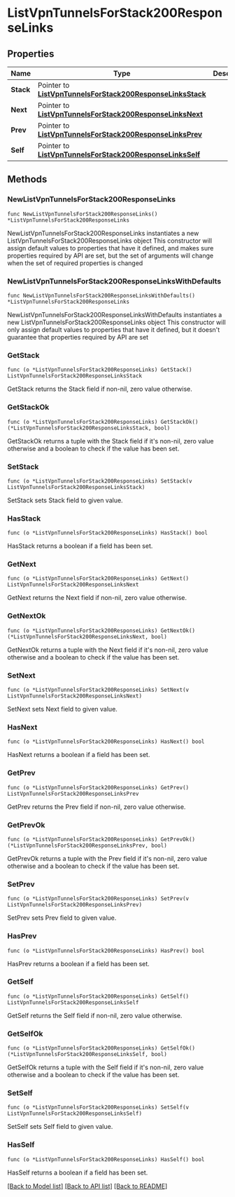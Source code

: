 # ListVpnTunnelsForStack200ResponseLinks

## Properties

Name | Type | Description | Notes
------------ | ------------- | ------------- | -------------
**Stack** | Pointer to [**ListVpnTunnelsForStack200ResponseLinksStack**](ListVpnTunnelsForStack200ResponseLinksStack.md) |  | [optional] 
**Next** | Pointer to [**ListVpnTunnelsForStack200ResponseLinksNext**](ListVpnTunnelsForStack200ResponseLinksNext.md) |  | [optional] 
**Prev** | Pointer to [**ListVpnTunnelsForStack200ResponseLinksPrev**](ListVpnTunnelsForStack200ResponseLinksPrev.md) |  | [optional] 
**Self** | Pointer to [**ListVpnTunnelsForStack200ResponseLinksSelf**](ListVpnTunnelsForStack200ResponseLinksSelf.md) |  | [optional] 

## Methods

### NewListVpnTunnelsForStack200ResponseLinks

`func NewListVpnTunnelsForStack200ResponseLinks() *ListVpnTunnelsForStack200ResponseLinks`

NewListVpnTunnelsForStack200ResponseLinks instantiates a new ListVpnTunnelsForStack200ResponseLinks object
This constructor will assign default values to properties that have it defined,
and makes sure properties required by API are set, but the set of arguments
will change when the set of required properties is changed

### NewListVpnTunnelsForStack200ResponseLinksWithDefaults

`func NewListVpnTunnelsForStack200ResponseLinksWithDefaults() *ListVpnTunnelsForStack200ResponseLinks`

NewListVpnTunnelsForStack200ResponseLinksWithDefaults instantiates a new ListVpnTunnelsForStack200ResponseLinks object
This constructor will only assign default values to properties that have it defined,
but it doesn't guarantee that properties required by API are set

### GetStack

`func (o *ListVpnTunnelsForStack200ResponseLinks) GetStack() ListVpnTunnelsForStack200ResponseLinksStack`

GetStack returns the Stack field if non-nil, zero value otherwise.

### GetStackOk

`func (o *ListVpnTunnelsForStack200ResponseLinks) GetStackOk() (*ListVpnTunnelsForStack200ResponseLinksStack, bool)`

GetStackOk returns a tuple with the Stack field if it's non-nil, zero value otherwise
and a boolean to check if the value has been set.

### SetStack

`func (o *ListVpnTunnelsForStack200ResponseLinks) SetStack(v ListVpnTunnelsForStack200ResponseLinksStack)`

SetStack sets Stack field to given value.

### HasStack

`func (o *ListVpnTunnelsForStack200ResponseLinks) HasStack() bool`

HasStack returns a boolean if a field has been set.

### GetNext

`func (o *ListVpnTunnelsForStack200ResponseLinks) GetNext() ListVpnTunnelsForStack200ResponseLinksNext`

GetNext returns the Next field if non-nil, zero value otherwise.

### GetNextOk

`func (o *ListVpnTunnelsForStack200ResponseLinks) GetNextOk() (*ListVpnTunnelsForStack200ResponseLinksNext, bool)`

GetNextOk returns a tuple with the Next field if it's non-nil, zero value otherwise
and a boolean to check if the value has been set.

### SetNext

`func (o *ListVpnTunnelsForStack200ResponseLinks) SetNext(v ListVpnTunnelsForStack200ResponseLinksNext)`

SetNext sets Next field to given value.

### HasNext

`func (o *ListVpnTunnelsForStack200ResponseLinks) HasNext() bool`

HasNext returns a boolean if a field has been set.

### GetPrev

`func (o *ListVpnTunnelsForStack200ResponseLinks) GetPrev() ListVpnTunnelsForStack200ResponseLinksPrev`

GetPrev returns the Prev field if non-nil, zero value otherwise.

### GetPrevOk

`func (o *ListVpnTunnelsForStack200ResponseLinks) GetPrevOk() (*ListVpnTunnelsForStack200ResponseLinksPrev, bool)`

GetPrevOk returns a tuple with the Prev field if it's non-nil, zero value otherwise
and a boolean to check if the value has been set.

### SetPrev

`func (o *ListVpnTunnelsForStack200ResponseLinks) SetPrev(v ListVpnTunnelsForStack200ResponseLinksPrev)`

SetPrev sets Prev field to given value.

### HasPrev

`func (o *ListVpnTunnelsForStack200ResponseLinks) HasPrev() bool`

HasPrev returns a boolean if a field has been set.

### GetSelf

`func (o *ListVpnTunnelsForStack200ResponseLinks) GetSelf() ListVpnTunnelsForStack200ResponseLinksSelf`

GetSelf returns the Self field if non-nil, zero value otherwise.

### GetSelfOk

`func (o *ListVpnTunnelsForStack200ResponseLinks) GetSelfOk() (*ListVpnTunnelsForStack200ResponseLinksSelf, bool)`

GetSelfOk returns a tuple with the Self field if it's non-nil, zero value otherwise
and a boolean to check if the value has been set.

### SetSelf

`func (o *ListVpnTunnelsForStack200ResponseLinks) SetSelf(v ListVpnTunnelsForStack200ResponseLinksSelf)`

SetSelf sets Self field to given value.

### HasSelf

`func (o *ListVpnTunnelsForStack200ResponseLinks) HasSelf() bool`

HasSelf returns a boolean if a field has been set.


[[Back to Model list]](../README.md#documentation-for-models) [[Back to API list]](../README.md#documentation-for-api-endpoints) [[Back to README]](../README.md)


